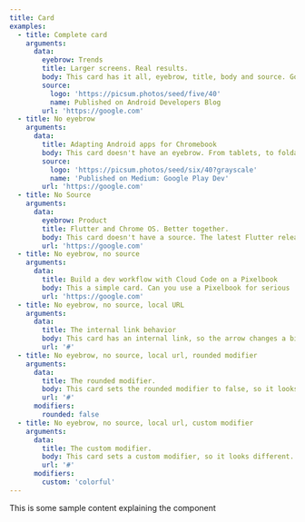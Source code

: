 ```yaml
---
title: Card
examples:
  - title: Complete card
    arguments:
      data:
        eyebrow: Trends
        title: Larger screens. Real results.
        body: This card has it all, eyebrow, title, body and source. Go beyond mobile. Adapting apps for Chromebooks opens up a new world of possibility on larger screens.
        source:
          logo: 'https://picsum.photos/seed/five/40'
          name: Published on Android Developers Blog
        url: 'https://google.com'
  - title: No eyebrow
    arguments:
      data:
        title: Adapting Android apps for Chromebook
        body: This card doesn't have an eyebrow. From tablets, to foldables, to Chromebooks, see Android can be adapt to larger screens and form factors on Chrome OS.
        source:
          logo: 'https://picsum.photos/seed/six/40?grayscale'
          name: 'Published on Medium: Google Play Dev'
        url: 'https://google.com'
  - title: No Source
    arguments:
      data:
        eyebrow: Product
        title: Flutter and Chrome OS. Better together.
        body: This card doesn't have a source. The latest Flutter release adds support for building beautiful, tailored Chrome OS applications.
        url: 'https://google.com'
  - title: No eyebrow, no source
    arguments:
      data:
        title: Build a dev workflow with Cloud Code on a Pixelbook
        body: This a simple card. Can you use a Pixelbook for serious  software development?
        url: 'https://google.com'
  - title: No eyebrow, no source, local URL
    arguments:
      data:
        title: The internal link behavior
        body: This card has an internal link, so the arrow changes a bit.
        url: '#'
  - title: No eyebrow, no source, local url, rounded modifier
    arguments:
      data:
        title: The rounded modifier.
        body: This card sets the rounded modifier to false, so it looks squared.
        url: '#'
      modifiers:
        rounded: false
  - title: No eyebrow, no source, local url, custom modifier
    arguments:
      data:
        title: The custom modifier.
        body: This card sets a custom modifier, so it looks different.
        url: '#'
      modifiers:
        custom: 'colorful'
---
```


This is some sample content explaining the component
